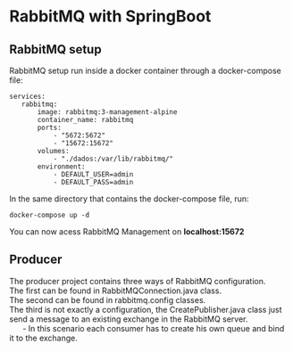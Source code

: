 # RabbitMQ with SpringBoot

## RabbitMQ setup
RabbitMQ setup run inside a docker container through a docker-compose file:
 ```
services:
    rabbitmq:
        image: rabbitmq:3-management-alpine
        container_name: rabbitmq
        ports:
            - "5672:5672"
            - "15672:15672"
        volumes: 
            - "./dados:/var/lib/rabbitmq/"
        environment:
            - DEFAULT_USER=admin
            - DEFAULT_PASS=admin
```

In the same directory that contains the docker-compose file, run:
```
docker-compose up -d
```
You can now acess RabbitMQ Management on **localhost:15672**

## Producer

The producer project contains three ways of RabbitMQ configuration.
<br>
The first can be found in RabbitMQConnection.java class.
<br>
The second can be found in rabbitmq.config classes.
<br>
The third is not exactly a configuration, the CreatePublisher.java class just send a message to an existing exchange in the RabbitMQ server.
<br>
&nbsp;&nbsp;&nbsp;&nbsp;&nbsp;&nbsp;- In this scenario each consumer has to create his own queue and bind it to the exchange.



            
